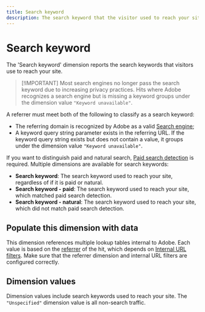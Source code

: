 ```yaml
---
title: Search keyword
description: The search keyword that the visitor used to reach your site.
---
```


# Search keyword

The 'Search keyword' dimension reports the search keywords that visitors use to reach your site.

>[!IMPORTANT] Most search engines no longer pass the search keyword due to increasing privacy practices. Hits where Adobe recognizes a search engine but is missing a keyword groups under the dimension value `"Keyword unavailable"`.

A referrer must meet both of the following to classify as a search keyword:

* The referring domain is recognized by Adobe as a valid [Search engine](search-engine.md);
* A keyword query string parameter exists in the referring URL. If the keyword query string exists but does not contain a value, it groups under the dimension value `"Keyword unavailable"`.

If you want to distinguish paid and natural search, [Paid search detection](/help/admin/admin/paid-search-detection/paid-search-detection.md) is required. Multiple dimensions are available for search keywords:

* **Search keyword**: The search keyword used to reach your site, regardless of if it is paid or natural.
* **Search keyword - paid**: The search keyword used to reach your site, which matched paid search detection.
* **Search keyword - natural**: The search keyword used to reach your site, which did not match paid search detection.

## Populate this dimension with data

This dimension references multiple lookup tables internal to Adobe. Each value is based on the [referrer](referrer.md) of the hit, which depends on [Internal URL filters](/help/admin/admin/internal-url-filter-admin.md). Make sure that the referrer dimension and internal URL filters are configured correctly.

## Dimension values

Dimension values include search keywords used to reach your site. The `"Unspecified"` dimension value is all non-search traffic.
